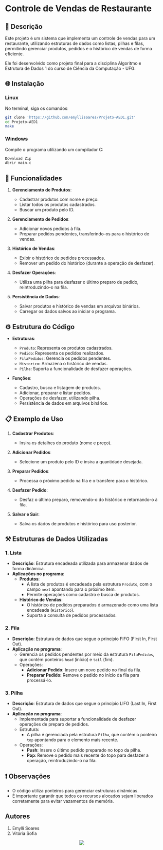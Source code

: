 # Controle de Vendas de Restaurante

## 📝 **Descrição**
Este projeto é um sistema que implementa um controle de vendas para um restaurante, utilizando estruturas de dados como listas, pilhas e filas, permitindo gerenciar produtos, pedidos e o histórico de vendas de forma eficiente.

Ele foi desenvolvido como projeto final para a disciplina Algoritmo e Estrutura de Dados 1 do curso de Ciência da Computação - UFG.

## 🌐 **Instalação**

### Linux
No terminal, siga os comandos: 
```bash
git clone 'https://github.com/emyllisoares/Projeto-AED1.git'
cd Projeto-AED1
make
```
### Windows 
Compile o programa utilizando um compilador C:
```bash
Download Zip
Abrir main.c
```

## 🌟 **Funcionalidades**

1. **Gerenciamento de Produtos**:
   - Cadastrar produtos com nome e preço.
   - Listar todos os produtos cadastrados.
   - Buscar um produto pelo ID.

2. **Gerenciamento de Pedidos**:
   - Adicionar novos pedidos à fila.
   - Preparar pedidos pendentes, transferindo-os para o histórico de vendas.

3. **Histórico de Vendas**:
   - Exibir o histórico de pedidos processados.
   - Remover um pedido do histórico (durante a operação de desfazer).

4. **Desfazer Operações**:
   - Utiliza uma pilha para desfazer o último preparo de pedido, reintroduzindo-o na fila.

5. **Persistência de Dados**:
   - Salvar produtos e histórico de vendas em arquivos binários.
   - Carregar os dados salvos ao iniciar o programa.

## ⚙️ Estrutura do Código

- **Estruturas**:
  - `Produto`: Representa os produtos cadastrados.
  - `Pedido`: Representa os pedidos realizados.
  - `FilaPedidos`: Gerencia os pedidos pendentes.
  - `Historico`: Armazena o histórico de vendas.
  - `Pilha`: Suporta a funcionalidade de desfazer operações.

- **Funções**:
  - Cadastro, busca e listagem de produtos.
  - Adicionar, preparar e listar pedidos.
  - Operações de desfazer, utilizando pilha.
  - Persistência de dados em arquivos binários.

## 📋 Exemplo de Uso

1. **Cadastrar Produtos**:
   - Insira os detalhes do produto (nome e preço).

2. **Adicionar Pedidos**:
   - Selecione um produto pelo ID e insira a quantidade desejada.

3. **Preparar Pedidos**:
   - Processa o próximo pedido na fila e o transfere para o histórico.

4. **Desfazer Pedido**:
   - Desfaz o último preparo, removendo-o do histórico e retornando-o à fila.

5. **Salvar e Sair**:
   - Salva os dados de produtos e histórico para uso posterior.

## ⚒️ Estruturas de Dados Utilizadas

### 1. **Lista**
   - **Descrição**: Estrutura encadeada utilizada para armazenar dados de forma dinâmica.
   - **Aplicações no programa**:
     - **Produtos**: 
       - A lista de produtos é encadeada pela estrutura `Produto`, com o campo `next` apontando para o próximo item.
       - Permite operações como cadastro e busca de produtos.
     - **Histórico de Vendas**:
       - O histórico de pedidos preparados é armazenado como uma lista encadeada (`Historico`).
       - Suporta a consulta de pedidos processados.

### 2. **Fila**
   - **Descrição**: Estrutura de dados que segue o princípio FIFO (First In, First Out).
   - **Aplicação no programa**:
     - Gerencia os pedidos pendentes por meio da estrutura `FilaPedidos`, que contém ponteiros `head` (início) e `tail` (fim).
     - Operações:
       - **Adicionar Pedido**: Insere um novo pedido no final da fila.
       - **Preparar Pedido**: Remove o pedido no início da fila para processá-lo.

### 3. **Pilha**
   - **Descrição**: Estrutura de dados que segue o princípio LIFO (Last In, First Out).
   - **Aplicação no programa**:
     - Implementada para suportar a funcionalidade de desfazer operações de preparo de pedidos.
     - Estrutura:
       - A pilha é gerenciada pela estrutura `Pilha`, que contém o ponteiro `top` apontando para o elemento mais recente.
     - Operações:
       - **Push**: Insere o último pedido preparado no topo da pilha.
       - **Pop**: Remove o pedido mais recente do topo para desfazer a operação, reintroduzindo-o na fila.

## ❗ Observações

- O código utiliza ponteiros para gerenciar estruturas dinâmicas.
- É importante garantir que todos os recursos alocados sejam liberados corretamente para evitar vazamentos de memória.

## Autores

1. Emylli Soares
2. Vitória Sofia

<div align="center">
  <a align="center" href="https://github.com/emyllisoares/Projeto-AED1/graphs/contributors">
  <img src="https://contrib.rocks/image?repo=emyllisoares/Projeto-AED1" />
  </a>
</div>

